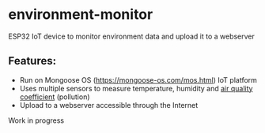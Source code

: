 # environment-monitor
ESP32 IoT device to monitor environment data and upload it to a webserver

## Features:
* Run on Mongoose OS (https://mongoose-os.com/mos.html) IoT platform
* Uses multiple sensors to measure temperature, humidity and [air quality coefficient](https://components101.com/sites/default/files/inline-images/MQ135-Sensitvity-Characteri.png) (pollution)
* Upload to a webserver accessible through the Internet

Work in progress
